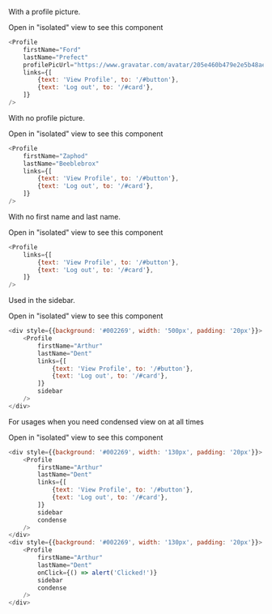 With a profile picture.

Open in "isolated" view to see this component

```js
<Profile
    firstName="Ford"
    lastName="Prefect"
    profilePicUrl="https://www.gravatar.com/avatar/205e460b479e2e5b48aec07710c08d50?s=40"
    links={[
        {text: 'View Profile', to: '/#button'},
        {text: 'Log out', to: '/#card'},
    ]}
/>
```

With no profile picture.

Open in "isolated" view to see this component

```js
<Profile
    firstName="Zaphod"
    lastName="Beeblebrox"
    links={[
        {text: 'View Profile', to: '/#button'},
        {text: 'Log out', to: '/#card'},
    ]}
/>
```

With no first name and last name.

Open in "isolated" view to see this component

```js
<Profile
    links={[
        {text: 'View Profile', to: '/#button'},
        {text: 'Log out', to: '/#card'},
    ]}
/>
```

Used in the sidebar.

Open in "isolated" view to see this component

```js
<div style={{background: '#002269', width: '500px', padding: '20px'}}>
    <Profile
        firstName="Arthur"
        lastName="Dent"
        links={[
            {text: 'View Profile', to: '/#button'},
            {text: 'Log out', to: '/#card'},
        ]}
        sidebar
    />
</div>
```

For usages when you need condensed view on at all times

Open in "isolated" view to see this component

```js
<div style={{background: '#002269', width: '130px', padding: '20px'}}>
    <Profile
        firstName="Arthur"
        lastName="Dent"
        links={[
            {text: 'View Profile', to: '/#button'},
            {text: 'Log out', to: '/#card'},
        ]}
        sidebar
        condense
    />
</div>
<div style={{background: '#002269', width: '130px', padding: '20px'}}>
    <Profile
        firstName="Arthur"
        lastName="Dent"
        onClick={() => alert('Clicked!')}
        sidebar
        condense
    />
</div>
```
